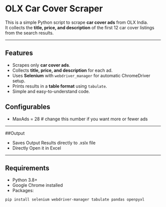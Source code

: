 # OLX Car Cover Scraper

This is a simple Python script to scrape **car cover ads** from OLX India.  
It collects the **title, price, and description** of the first 12 car cover listings from the search results.

---

## Features

- Scrapes only **car cover ads**.
- Collects **title, price, and description** for each ad.
- Uses **Selenium** with `webdriver_manager` for automatic ChromeDriver setup.
- Prints results in a **table format** using `tabulate`.
- Simple and easy-to-understand code.
  
## Configurables
- MaxAds = 28  # change this number if you want more or fewer ads

---
##Output

- Saves Output Results directly to .xslx file
- Directly Open it in Excel 


---

## Requirements

- Python 3.8+
- Google Chrome installed
- Packages:

```bash
pip install selenium webdriver-manager tabulate pandas openpyxl
